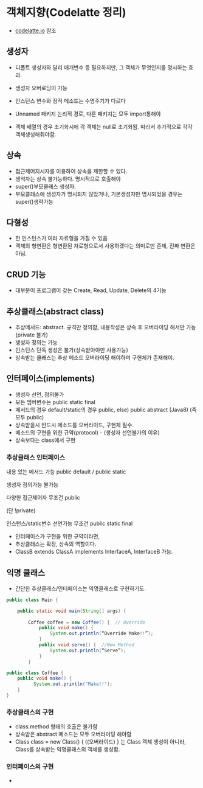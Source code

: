 # 객체지향(Codelatte 정리)

- [codelatte.io](http://codelatte.io) 참조

## 생성자

- 디폴트 생성자와 달리 매개변수 등 필요하지만, 그 객체가 무엇인지를 명시하는 효과.
- 생성자 오버로딩이 가능

- 인스턴스 변수와 정적 메소드는 수명주기가 다르다

- Unnamed 패키지 논리적 경로, 다른 패키지는 모두 import통해야

- 객체 배열의 경우 초기화시에 각 객체는 null로 초기화됨. 따라서 추가적으로 각각 객체생성해줘야함.

## 상속

- 접근제어지시자를 이용하여 상속을 제한할 수 있다.
- 생석자는 상속 불가능하다. 명시적으로 호출해야
- super()부모클래스 생성자.
- 부모클래스에 생성자가 명시되지 않았거나, 기본생성자만 명시되었을 경우는 super()생략가능

## 다형성

- 한 인스턴스가 여러 자료형을 가질 수 있음
- 객체의 형변환은 형변환된 자료형으로서 사용하겠다는 의미로만 존재, 진짜 변환은 아님.

## CRUD 기능

- 대부분이 프로그램이 갖는 Create, Read, Update, Delete의 4기능

## 추상클래스(abstract class)

- 추상메서드: abstract. 규격만 정의함, 내용작성은 상속 후 오버라이딩 해서만 가능(private 불가)
- 생성자 정의는 가능
- 인스턴스 단독 생성은 불가(상속받아야만 사용가능)
- 상속받는 클래스는 추상 메소드 오버라이딩 해야하며 구현체가 존재해야.

## 인터페이스(implements)

- 생성자 선언, 정의불가
- 모든 멤버변수는 public static final
- 메서드의 경우 default/static의 경우 public, else) public abstract (Java8)
(즉 모두 public)
- 상속받을시 반드시 메소드를 오버라이드, 구현체 필수.
- 메소드의 구현을 위한 규약(protocol) - (생성자 선언불가의 이유)
- 상속보다는 class에서 구현

### 추상클래스                             인터페이스

내용 있는 메서드 가능                       public default / public static

생성자 정의가능                                불가능

다양한 접근제어자                            무조건 public

(단 !private)                                   

인스턴스/static변수 선언가능           무조건 public static final

- 인터페이스가 구현을 위한 규약이라면,
- 추상클래스는 확장, 상속의 역할이다.
- ClassB extends ClassA implements InterfaceA, InterfaceB 가능.

## 익명 클래스

- 간단한 추상클래스/인터페이스는 익명클래스로 구현하기도.

```java
public class Main {

    public static void main(String[] args) {
 
        Coffee coffee = new Coffee() {  // Override
            public void make() {
                System.out.println(“Override Make!!”);
            }
            public void serve() {  //New Method
                System.out.println(“Serve”);
            }
        }

public class Coffee {
    public void make() {
	      System.out.println("Make!!");
    }
}
```

### 추상클래스의 구현

- class.method 형태의 호출은 불가함
- 상속받은 abstract 메소드는 모두 오버라이딩 해야함
- Class class = new Class() { ((오버라이드) } 는 Class 객체 생성이 아니라, Class를 상속받는 익명클래스의 객체를 생성함.

### 인터페이스의 구현

-